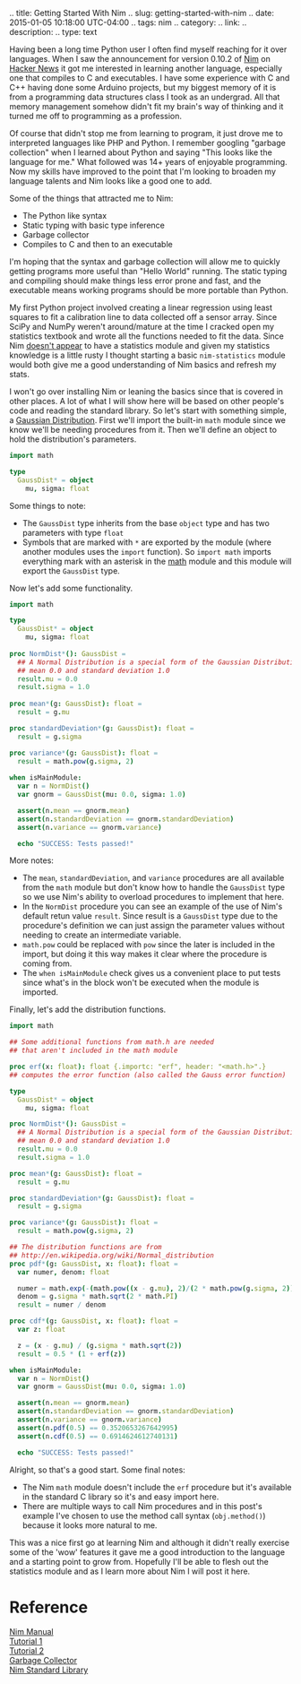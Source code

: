 .. title: Getting Started With Nim
.. slug: getting-started-with-nim
.. date: 2015-01-05 10:18:00 UTC-04:00
.. tags: nim
.. category: 
.. link: 
.. description: 
.. type: text

Having been a long time Python user I often find myself reaching for it over languages. When I saw the announcement for version 0.10.2 of [Nim][nim-lang] on [Hacker News][hn-nim] it got me interested in learning another language, especially one that compiles to C and executables. I have some experience with C and C++ having done some Arduino projects, but my biggest memory of it is from a programming data structures class I took as an undergrad. All that memory management somehow didn't fit my brain's way of thinking and it turned me off to programming as a profession.

<!-- TEASER_END -->

Of course that didn't stop me from learning to program, it just drove me to interpreted languages like PHP and Python. I remember googling "garbage collection" when I learned about Python and saying "This looks like the language for me." What followed was 14+ years of enjoyable programming. Now my skills have improved to the point that I'm looking to broaden my language talents and Nim looks like a good one to add. 

Some of the things that attracted me to Nim:

  - The Python like syntax
  - Static typing with basic type inference
  - Garbage collector
  - Compiles to C and then to an executable
  
I'm hoping that the syntax and garbage collection will allow me to quickly getting programs more useful than "Hello World" running. The static typing and compiling should make things less error prone and fast, and the executable means working programs should be more portable than Python.

My first Python project involved creating a linear regression using least squares to fit a calibration line to data collected off a sensor array. Since SciPy and NumPy weren't around/mature at the time I cracked open my statistics textbook and wrote all the functions needed to fit the data. Since Nim [doesn't appear][nim-modules] to have a statistics module and given my statistics knowledge is a little rusty I thought starting a basic `nim-statistics` module would both give me a good understanding of Nim basics and refresh my stats.

I won't go over installing Nim or leaning the basics since that is covered in other places. A lot of what I will show here will be based on other people's code and reading the standard library. So let's start with something simple, a [Gaussian Distribution][gauss-wiki]. First we'll import the built-in `math` module since we know we'll be needing procedures from it. Then we'll define an object to hold the distribution's parameters.

``` nim
import math

type
  GaussDist* = object
    mu, sigma: float
```

Some things to note:

  - The `GaussDist` type inherits from the base `object` type and has two parameters with type `float`
  - Symbols that are marked with `*` are exported by the module (where another modules uses the `import` function). So `import math` imports everything mark with an asterisk in the [math](http://nim-lang.org/math.html) module and this module will export the `GaussDist` type.
  
Now let's add some functionality.

``` nim
import math

type
  GaussDist* = object
    mu, sigma: float
	
proc NormDist*(): GaussDist = 
  ## A Normal Distribution is a special form of the Gaussian Distribution with 
  ## mean 0.0 and standard deviation 1.0
  result.mu = 0.0
  result.sigma = 1.0
	
proc mean*(g: GaussDist): float =
  result = g.mu

proc standardDeviation*(g: GaussDist): float = 
  result = g.sigma

proc variance*(g: GaussDist): float = 
  result = math.pow(g.sigma, 2)
  
when isMainModule:
  var n = NormDist()
  var gnorm = GaussDist(mu: 0.0, sigma: 1.0)

  assert(n.mean == gnorm.mean)
  assert(n.standardDeviation == gnorm.standardDeviation)
  assert(n.variance == gnorm.variance)

  echo "SUCCESS: Tests passed!"
```

More notes:

  - The `mean`, `standardDeviation`, and `variance` procedures are all available from the `math` module but don't know how to handle the `GaussDist` type so we use Nim's ability to overload procedures to implement that here.
  - In the `NormDist` procedure you can see an example of the use of Nim's default retun value `result`. Since result is a `GaussDist` type due to the procedure's definition we can just assign the parameter values without needing to create an intermediate variable.
  - `math.pow` could be replaced with `pow` since the later is included in the import, but doing it this way makes it clear where the procedure is coming from.
  - The `when isMainModule` check gives us a convenient place to put tests since what's in the block won't be executed when the module is imported.
  
Finally, let's add the distribution functions.

``` nim
import math

## Some additional functions from math.h are needed 
## that aren't included in the math module

proc erf(x: float): float {.importc: "erf", header: "<math.h>".}
## computes the error function (also called the Gauss error function)

type
  GaussDist* = object
    mu, sigma: float

proc NormDist*(): GaussDist = 
  ## A Normal Distribution is a special form of the Gaussian Distribution with
  ## mean 0.0 and standard deviation 1.0
  result.mu = 0.0
  result.sigma = 1.0

proc mean*(g: GaussDist): float =
  result = g.mu

proc standardDeviation*(g: GaussDist): float = 
  result = g.sigma

proc variance*(g: GaussDist): float = 
  result = math.pow(g.sigma, 2)

## The distribution functions are from 
## http://en.wikipedia.org/wiki/Normal_distribution
proc pdf*(g: GaussDist, x: float): float = 
  var numer, denom: float

  numer = math.exp(-(math.pow((x - g.mu), 2)/(2 * math.pow(g.sigma, 2))))
  denom = g.sigma * math.sqrt(2 * math.PI)
  result = numer / denom

proc cdf*(g: GaussDist, x: float): float = 
  var z: float

  z = (x - g.mu) / (g.sigma * math.sqrt(2))
  result = 0.5 * (1 + erf(z))

when isMainModule:
  var n = NormDist()
  var gnorm = GaussDist(mu: 0.0, sigma: 1.0)

  assert(n.mean == gnorm.mean)
  assert(n.standardDeviation == gnorm.standardDeviation)
  assert(n.variance == gnorm.variance)
  assert(n.pdf(0.5) == 0.3520653267642995)
  assert(n.cdf(0.5) == 0.6914624612740131)

  echo "SUCCESS: Tests passed!"
```

Alright, so that's a good start. Some final notes:

  - The Nim `math` module doesn't include the `erf` procedure but it's available in the standard C library so it's  and easy import here.
  - There are multiple ways to call Nim procedures and in this post's example I've chosen to use the method call syntax (`obj.method()`) because it looks more natural to me.
  
This was a nice first go at learning Nim and although it didn't really exercise some of the 'wow' features it gave me a good introduction to the language and a starting point to grow from. Hopefully I'll be able to flesh out the statistics module and as I learn more about Nim I will post it here.

# Reference
[Nim Manual](http://nim-lang.org/manual.html)  
[Tutorial 1](http://nim-lang.org/tut1.html)  
[Tutorial 2](http://nim-lang.org/tut2.html)  
[Garbage Collector](http://nim-lang.org/gc.html)  
[Nim Standard Library][nim-modules]  


[hn-nim]: https://news.ycombinator.com/item?id=8809215
[nim-lang]: http://nim-lang.org/
[nim-modules]: http://nim-lang.org/lib.html
[gauss-wiki]: http://en.wikipedia.org/wiki/Normal_distribution